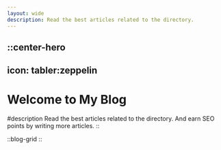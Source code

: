 ```yaml
---
layout: wide
description: Read the best articles related to the directory.
---
```


::center-hero
---
icon: tabler:zeppelin
---
# Welcome to My Blog

#description
Read the best articles related to the directory. And earn SEO points by writing more articles.
::

::blog-grid
::
